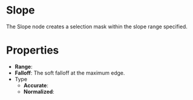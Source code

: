 # Slope



The Slope node creates a selection mask within the slope range specified.



# Properties

- **Range**: 
- **Falloff**: The soft falloff at the maximum edge.
- Type
  - **Accurate**: <desc>
  - **Normalized**: <desc>




